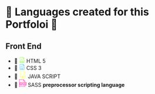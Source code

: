 # :rooster: Languages created for this Portfoloi :turkey:

## Front End 
* :hammer: <img src="./html.png" >  HTML 5
* :hammer: <img src="./css.png" >  CSS 3
* :hammer: <img src="./js.png" width=20px>  JAVA SCRIPT
* :hammer: <img src="./sass.png" width=20px>  SASS   **preprocessor scripting language**
